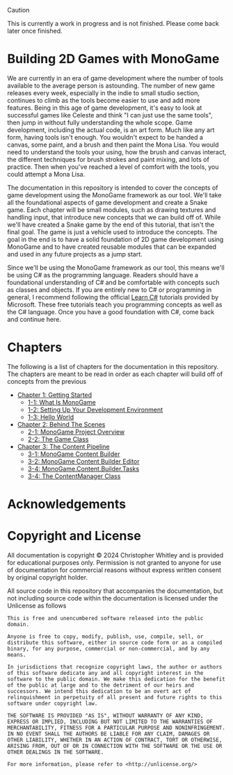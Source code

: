 > [!CAUTION]
> This is currently a work in progress and is not finished.  Please come back later once finished.


# Building 2D Games with MonoGame
We are currently in an era of game development where the number of tools available to the average person is astounding.  The number of new game releases every week, especially in the indie to small studio section, continues to climb as the tools become easier to use and add more features.  Being in this age of game development, it's easy to look at successful games like Celeste and think "I can just use the same tools", then jump in without fully understanding the whole scope.  Game development, including the actual code, is an art form.  Much like any art form, having tools isn't enough.  You wouldn't expect to be handed a canvas, some paint, and a brush and then paint the Mona Lisa.  You would need to understand the tools your using, how the brush and canvas interact, the different techniques for brush strokes and paint mixing, and lots of practice.  Then when you've reached a level of comfort with the tools, you could attempt a Mona Lisa.

The documentation in this repository is intended to cover the concepts of game development using the MonoGame framework as our tool.  We'll take all the foundational aspects of game development and create a Snake game. Each chapter will be small modules, such as drawing textures and handling input, that introduce new concepts that we can build off of.  While we'll have created a Snake game by the end of this tutorial, that isn't the final goal. The game is just a vehicle used to introduce the concepts.  The goal in the end is to have a solid foundation of 2D game development using MonoGame and to have created reusable modules that can be expanded and used in any future projects as a jump start.

Since we'll be using the MonoGame framework as our tool, this means we'll be using C# as the programming language.  Readers should have a foundational understanding of C# and be comfortable with concepts such as classes and objects. If you are entirely new to C# or programming in general, I recommend following the official [Learn C#](https://dotnet.microsoft.com/en-us/learn/csharp) tutorials provided by Microsoft. These free tutorials teach you programming concepts as well as the C# language.  Once you have a good foundation with C#, come back and continue here.

# Chapters
The following is a list of chapters for the documentation in this repository.  The chapters are meant to be read in order as each chapter will build off of concepts from the previous

- [Chapter 1: Getting Started](./documentation/chapter-01-getting-started/01-00-getting-started.md)
  - [1-1: What Is MonoGame](./documentation/chapter-01-getting-started/01-01-what-is-monogame.md)
  - [1-2: Setting Up Your Development Environment](./documentation/chapter-01-getting-started/01-02-setting-up-your-development-environment.md)
  - [1-3: Hello World](./documentation/chapter-01-getting-started/01-03-hello-world.md)
- [Chapter 2: Behind The Scenes](./documentation/chapter-02-behind-the-scenes/02-00-behind-the-scenes.md)
  - [2-1: MonoGame Project Overview](./documentation/chapter-02-behind-the-scenes/02-01-monogame-project-overview.md)
  - [2-2: The Game Class](./documentation/chapter-02-behind-the-scenes/02-02-the-game-class.md)
- [Chapter 3: The Content Pipeline](./documentation/chapter-03-the-content-pipeline/03-00-the-content-pipeline.md)
  - [3-1: MonoGame Content Builder](./documentation/chapter-03-the-content-pipeline/03-01-monogame-content-builder.md)
  - [3-2: MonoGame Content Builder Editor](./documentation/chapter-03-the-content-pipeline/03-02-monogame-content-builder-editor.md)
  - [3-4: MonoGame.Content.Builder.Tasks](./documentation/chapter-03-the-content-pipeline/03-03-mongoame-content.builder.tasks.md)
  - [3-4: The ContentManager Class](./documentation/chapter-03-the-content-pipeline/03-04-the-contentmanager-class.md)

# Acknowledgements

# Copyright and License
All documentation is copyright © 2024 Christopher Whitley and is provided for educational purposes only.  Permission is not granted to anyone for use of documentation for commercial reasons without express written consent by original copyright holder.

All source code in this repository that accompanies the documentation, but not including source code within the documentation is licensed under the Unlicense as follows

```
This is free and unencumbered software released into the public domain.

Anyone is free to copy, modify, publish, use, compile, sell, or distribute this software, either in source code form or as a compiled binary, for any purpose, commercial or non-commercial, and by any means.

In jurisdictions that recognize copyright laws, the author or authors of this software dedicate any and all copyright interest in the software to the public domain. We make this dedication for the benefit of the public at large and to the detriment of our heirs and successors. We intend this dedication to be an overt act of relinquishment in perpetuity of all present and future rights to this software under copyright law.

THE SOFTWARE IS PROVIDED "AS IS", WITHOUT WARRANTY OF ANY KIND, EXPRESS OR IMPLIED, INCLUDING BUT NOT LIMITED TO THE WARRANTIES OF MERCHANTABILITY, FITNESS FOR A PARTICULAR PURPOSE AND NONINFRINGEMENT. IN NO EVENT SHALL THE AUTHORS BE LIABLE FOR ANY CLAIM, DAMAGES OR OTHER LIABILITY, WHETHER IN AN ACTION OF CONTRACT, TORT OR OTHERWISE, ARISING FROM, OUT OF OR IN CONNECTION WITH THE SOFTWARE OR THE USE OR OTHER DEALINGS IN THE SOFTWARE.

For more information, please refer to <http://unlicense.org/>
```
